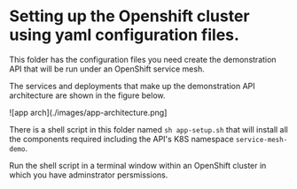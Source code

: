 # Setting up the Openshift cluster using yaml configuration files.

This folder has the configuration files you need create the demonstration API that will be run under an OpenShift service mesh.

The services and deployments that make up the demonstration API architecture are shown in the figure below.

![app arch](./images/app-architecture.png]

There is a shell script in this folder named `sh app-setup.sh` that will install all the components required including the API's K8S namespace `service-mesh-demo`.

Run the shell script in a terminal window within an OpenShift cluster in which you have adminstrator persmissions.

